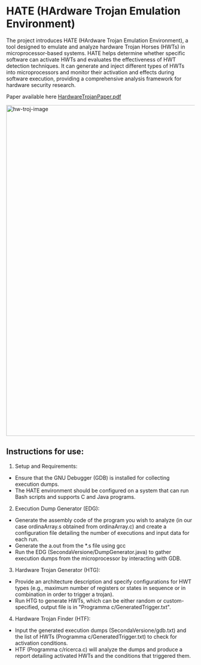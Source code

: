 # HATE (HArdware Trojan Emulation Environment)

The project introduces HATE (HArdware Trojan Emulation Environment), a tool designed to emulate and analyze hardware Trojan Horses (HWTs) in microprocessor-based systems. 
HATE helps determine whether specific software can activate HWTs and evaluates the effectiveness of HWT detection techniques. It can generate and inject different types of 
HWTs into microprocessors and monitor their activation and effects during software execution, providing a comprehensive analysis framework for hardware security research.

Paper available here [HardwareTrojanPaper.pdf](https://github.com/user-attachments/files/17737564/HardwareTrojanPaper.pdf)

<img width="883" alt="hw-troj-image" src="https://github.com/user-attachments/assets/ea1f4f47-1ae2-46e8-9b89-af142363854e">

## Instructions for use:

1. Setup and Requirements:
* Ensure that the GNU Debugger (GDB) is installed for collecting execution dumps.
* The HATE environment should be configured on a system that can run Bash scripts and supports C and Java programs.

2. Execution Dump Generator (EDG):
- Generate the assembly code of the program you wish to analyze (in our case ordinaArray.s obtained from ordinaArray.c) and create a configuration file detailing the number of executions and input data for each run.
- Generate the a.out from the *.s file using gcc
- Run the EDG (SecondaVersione/DumpGenerator.java) to gather execution dumps from the microprocessor by interacting with GDB.

3. Hardware Trojan Generator (HTG):
- Provide an architecture description and specify configurations for HWT types (e.g., maximum number of registers or states in sequence or in combination in order to trigger a trojan).
- Run HTG to generate HWTs, which can be either random or custom-specified, output file is in "Programma c/GeneratedTrigger.txt".

4. Hardware Trojan Finder (HTF):
- Input the generated execution dumps (SecondaVersione/gdb.txt) and the list of HWTs (Programma c/GeneratedTrigger.txt) to check for activation conditions.
- HTF (Programma c/ricerca.c) will analyze the dumps and produce a report detailing activated HWTs and the conditions that triggered them.
